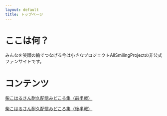 ```yaml
---
layout: default
title: トップページ
---
```


# ここは何？

みんなを笑顔の輪でつなげる今は小さなプロジェクトAllSmilingProjectの非公式ファンサイトです。

# コンテンツ

[柴こはるさん耐久配信みどころ集（前半戦）](.\shibako_endurance_20210327_part1.html)

[柴こはるさん耐久配信みどころ集（後半戦）](.\shibako_endurance_20210327_part2.html)